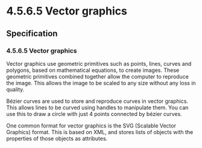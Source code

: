 # 4.5.6.5 Vector graphics

## Specification

### 4.5.6.5 Vector graphics
Vector graphics use geometric primitives such as points, lines, curves and polygons, based on mathematical equations, to create images. These geometric primitives combined together allow the computer to reproduce the image. This allows the image to be scaled to any size without any loss in quality.

Bézier curves are used to store and reproduce curves in vector graphics. This allows lines to be curved using handles to manipulate them. You can use this to draw a circle with just 4 points connected by bézier curves.

One common format for vector graphics is the SVG (Scalable Vector Graphics) format. This is based on XML, and stores lists of objects with the properties of those objects as attributes.
<!-- TODO add created image -->
